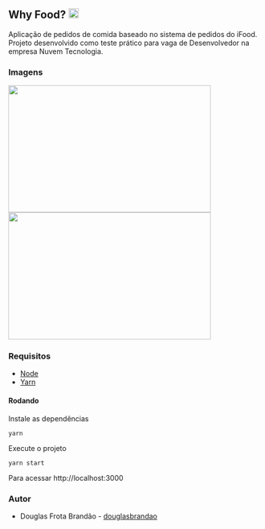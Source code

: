 ## Why Food? <img width="20" height="20" src="https://image.flaticon.com/icons/png/512/129/129155.png">

Aplicação de pedidos de comida baseado no sistema de pedidos do iFood.
Projeto desenvolvido como teste prático para vaga de Desenvolvedor na empresa Nuvem Tecnologia.

### Imagens

<img width="403" height="253" src="https://i.imgur.com/aBJ9ZdQ.png"> <img width="403" height="253" src="https://i.imgur.com/Dekil4P.png">

### Requisitos

* [Node](https://nodejs.org/en/)
* [Yarn](https://classic.yarnpkg.com/en/docs/install)

#### Rodando

Instale as dependências

```yarn```

Execute o projeto

```yarn start```

Para acessar http://localhost:3000

### Autor

* Douglas Frota Brandão - [douglasbrandao](http://github.com/douglasbrandao)
